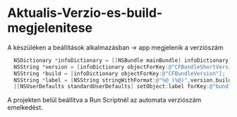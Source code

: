 # Aktualis-Verzio-es-build-megjelenitese

A készüléken  a beállítások alkalmazásban -> app megjelenik a verziószám

````objective-c  
  NSDictionary *infoDictionary = [[NSBundle mainBundle] infoDictionary];               
  NSString *version = [infoDictionary objectForKey:@"CFBundleShortVersionString"];     
  NSString *build = [infoDictionary objectForKey:@"CFBundleVersion"];                   
  NSString *label = [NSString stringWithFormat:@"%@ (%@)",version,build];               
  [[NSUserDefaults standardUserDefaults] setObject:label forKey:@"bundleVersionKey"];  
  ````
  
  A projekten belül beállítva a Run Scriptnél az automata verziószám emelkedést.